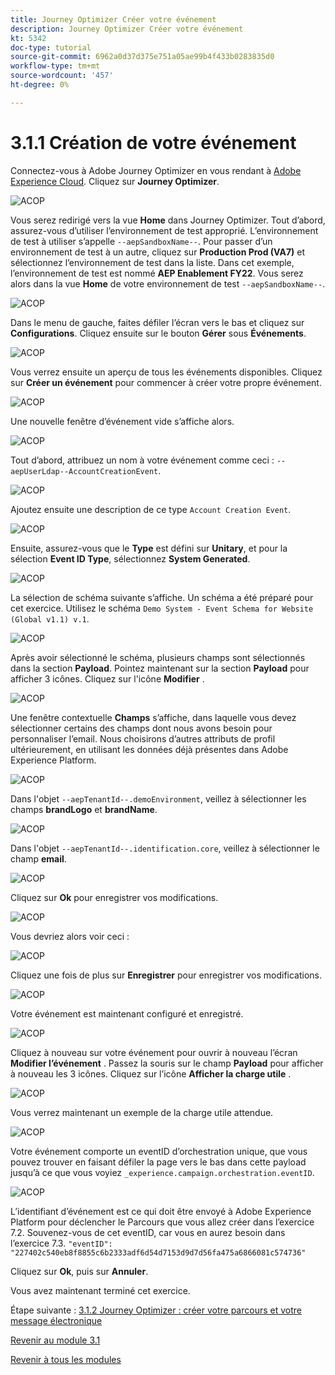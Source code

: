 ```yaml
---
title: Journey Optimizer Créer votre événement
description: Journey Optimizer Créer votre événement
kt: 5342
doc-type: tutorial
source-git-commit: 6962a0d37d375e751a05ae99b4f433b0283835d0
workflow-type: tm+mt
source-wordcount: '457'
ht-degree: 0%

---
```


# 3.1.1 Création de votre événement

Connectez-vous à Adobe Journey Optimizer en vous rendant à [Adobe Experience Cloud](https://experience.adobe.com?lang=fr). Cliquez sur **Journey Optimizer**.

![ACOP](./images/acophome.png)

Vous serez redirigé vers la vue **Home** dans Journey Optimizer. Tout d’abord, assurez-vous d’utiliser l’environnement de test approprié. L’environnement de test à utiliser s’appelle `--aepSandboxName--`. Pour passer d’un environnement de test à un autre, cliquez sur **Production Prod (VA7)** et sélectionnez l’environnement de test dans la liste. Dans cet exemple, l’environnement de test est nommé **AEP Enablement FY22**. Vous serez alors dans la vue **Home** de votre environnement de test `--aepSandboxName--`.

![ACOP](./images/acoptriglp.png)

Dans le menu de gauche, faites défiler l’écran vers le bas et cliquez sur **Configurations**. Cliquez ensuite sur le bouton **Gérer** sous **Événements**.

![ACOP](./images/acopmenu.png)

Vous verrez ensuite un aperçu de tous les événements disponibles. Cliquez sur **Créer un événement** pour commencer à créer votre propre événement.

![ACOP](./images/emptyevent.png)

Une nouvelle fenêtre d’événement vide s’affiche alors.

![ACOP](./images/emptyevent1.png)

Tout d’abord, attribuez un nom à votre événement comme ceci : `--aepUserLdap--AccountCreationEvent`.

![ACOP](./images/eventname.png)

Ajoutez ensuite une description de ce type `Account Creation Event`.

![ACOP](./images/eventdescription.png)

Ensuite, assurez-vous que le **Type** est défini sur **Unitary**, et pour la sélection **Event ID Type**, sélectionnez **System Generated**.

![ACOP](./images/eventidtype.png)

La sélection de schéma suivante s’affiche. Un schéma a été préparé pour cet exercice. Utilisez le schéma `Demo System - Event Schema for Website (Global v1.1) v.1`.

![ACOP](./images/eventschema.png)

Après avoir sélectionné le schéma, plusieurs champs sont sélectionnés dans la section **Payload**. Pointez maintenant sur la section **Payload** pour afficher 3 icônes. Cliquez sur l&#39;icône **Modifier** .

![ACOP](./images/eventpayload.png)

Une fenêtre contextuelle **Champs** s’affiche, dans laquelle vous devez sélectionner certains des champs dont nous avons besoin pour personnaliser l’email.  Nous choisirons d’autres attributs de profil ultérieurement, en utilisant les données déjà présentes dans Adobe Experience Platform.

![ACOP](./images/eventfields.png)

Dans l&#39;objet `--aepTenantId--.demoEnvironment`, veillez à sélectionner les champs **brandLogo** et **brandName**.

![ACOP](./images/eventpayloadbr.png)

Dans l&#39;objet `--aepTenantId--.identification.core`, veillez à sélectionner le champ **email**.

![ACOP](./images/eventpayloadbrid.png)

Cliquez sur **Ok** pour enregistrer vos modifications.

![ACOP](./images/saveok.png)

Vous devriez alors voir ceci :

![ACOP](./images/eventsave.png)

Cliquez une fois de plus sur **Enregistrer** pour enregistrer vos modifications.

![ACOP](./images/save1.png)

Votre événement est maintenant configuré et enregistré.

![ACOP](./images/eventdone.png)

Cliquez à nouveau sur votre événement pour ouvrir à nouveau l’écran **Modifier l’événement** . Passez la souris sur le champ **Payload** pour afficher à nouveau les 3 icônes. Cliquez sur l’icône **Afficher la charge utile** .

![ACOP](./images/viewevent.png)

Vous verrez maintenant un exemple de la charge utile attendue.

![ACOP](./images/fullpayload.png)

Votre événement comporte un eventID d’orchestration unique, que vous pouvez trouver en faisant défiler la page vers le bas dans cette payload jusqu’à ce que vous voyiez `_experience.campaign.orchestration.eventID`.

![ACOP](./images/payloadeventID.png)

L’identifiant d’événement est ce qui doit être envoyé à Adobe Experience Platform pour déclencher le Parcours que vous allez créer dans l’exercice 7.2. Souvenez-vous de cet eventID, car vous en aurez besoin dans l’exercice 7.3.
`"eventID": "227402c540eb8f8855c6b2333adf6d54d7153d9d7d56fa475a6866081c574736"`

Cliquez sur **Ok**, puis sur **Annuler**.

Vous avez maintenant terminé cet exercice.

Étape suivante : [3.1.2 Journey Optimizer : créer votre parcours et votre message électronique](./ex2.md)

[Revenir au module 3.1](./journey-orchestration-create-account.md)

[Revenir à tous les modules](../../../overview.md)
